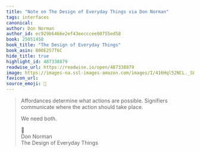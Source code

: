 ```yaml
---
title: "Note on The Design of Everyday Things via Don Norman"
tags: interfaces
canonical: 
author: Don Norman
author_id: ec929b6466e2ef43eecccee80755ed58
book: 25051458
book_title: "The Design of Everyday Things"
book_asin: B00E257T6C
hide_title: true
highlight_id: 487338879
readwise_url: https://readwise.io/open/487338879
image: https://images-na.ssl-images-amazon.com/images/I/416Hql52NCL._SL200_.jpg
favicon_url: 
source_emoji: 📕
---
```


> Affordances determine what actions are possible. Signifiers communicate where the action should take place.
> 
> We need both.
> <div class="quoteback-footer"><div class="quoteback-avatar"><span class="mini-emoji"> 📕</span></div><div class="quoteback-metadata"><div class="metadata-inner"><span style="display:none">FROM:</span><div aria-label="Don Norman" class="quoteback-author"> Don Norman</div><div aria-label="The Design of Everyday Things" class="quoteback-title"> The Design of Everyday Things</div></div></div></div>